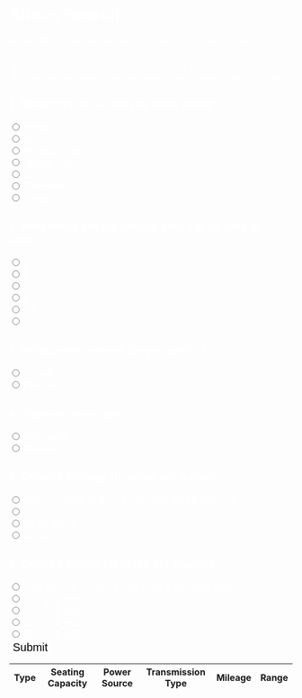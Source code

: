 <meta name="viewport" content="width=device-width, initial-scale=1.0">
<h1> Specs Search </h1>

<p>Answer these questions with the specifications you want for your dream car!</p>
<p>These are some of the questions that users will be prompted to answer. They will help the program narrow down the cars that are a best fit for them</p>


<html>
    <h3> 1. What type of car do you wish to buy? </h3>
        <input type="radio" id="html" name="carType" value="Sedan">
        <label for="Sedan">Sedan</label><br>
        <input type="radio" id="html" name="carType" value="SUV">
        <label for="SUV">SUV</label><br>
        <input type="radio" id="html" name="carType" value="Pickup Truck">
        <label for="Pickup Truck">Pickup Truck</label><br>
        <input type="radio" id="html" name="carType" value="Sports Car">
        <label for="Sports Car">Sports Car</label><br>
        <input type="radio" id="html" name="carType" value="Van">
        <label for="Van">Van</label><br>
        <input type="radio" id="html" name="carType" value="Convertible">
        <label for="Convertible">Convertible</label><br>
        <input type="radio" id="html" name="carType" value="Coupe">
        <label for="Coupe">Coupe</label><br>
    <h3> 2. How many people should your car be able to seat?</h3>
        <input type="radio" id="html" name="seatNumber" value="2">
        <label for="2">2</label><br>
        <input type="radio" id="html" name="seatNumber" value="5">
        <label for="5">5</label><br>
        <input type="radio" id="html" name="seatNumber" value="7">
        <label for="7">7</label><br>
        <input type="radio" id="html" name="seatNumber" value="8">
        <label for="8">8</label><br>
        <input type="radio" id="html" name="seatNumber" value="10">
        <label for="10">10</label><br>
        <input type="radio" id="html" name="seatNumber" value="15">
        <label for="15">15</label><br>
    <h3> 3. What power source do you prefer?</h3>
        <input type="radio" id="html" name="powerSource" value="Gasoline">
        <label for="Gasoline">Gasoline</label><br>
        <input type="radio" id="html" name="powerSource" value="Electric">
        <label for="Electric">Electric</label><br>
    <h3> 4. Transmission Type?</h3>
        <input type="radio" id="html" name="transmission" value="Automatic">
        <label for="Automatic">Automatic</label><br>
        <input type="radio" id="html" name="transmission" value="Manual">
        <label for="Manual">Manual</label><br>
    <h3> 5. Desired Mileage (in miles per gallon)</h3>
        <input type="radio" id="html" name="mileage" value="Non-Gasoline">
        <label for="Non-Gasoline">Non-Gasoline (select if you want an electric car)</label><br>
        <input type="radio" id="html" name="mileage" value="a">
        <label for="a">10-20 MPG</label><br>
        <input type="radio" id="html" name="mileage" value="b">
        <label for="b">21-30 MPG</label><br>
        <input type="radio" id="html" name="mileage" value="c">
        <label for="c">31-40 MPG</label><br>
    <h3> 6. Desired Range (in miles per charge)</h3>
        <input type="radio" id="html" name="mileage" value="Non-Electric">
        <label for="Non-Electric">Non-Electric (select if you want a gasoline car)</label><br>
        <input type="radio" id="html" name="mileage" value="1">
        <label for="1">200-250 Miles</label><br>
        <input type="radio" id="html" name="mileage" value="2">
        <label for="2">251-300 Miles</label><br>
        <input type="radio" id="html" name="mileage" value="3">
        <label for="3">301-350 Miles</label><br>
        <input type="radio" id="html" name="mileage" value="4">
        <label for="4">351-400 Miles</label><br>
    <button class="testbutton">Submit</button>
    <table class="table-latitude">
                <thead>
                    <tr>
                        <th>Type</th>
                        <th>Seating Capacity</th> 
                        <th>Power Source</th>
                        <th>Transmission Type</th>
                        <th>Mileage</th>
                        <th>Range</th>
                    </tr>
                    </thead>
                     <tbody id="result">
                    </tbody>
                </table>
</html>

<script>
    const btnSearch = document.getElementById("search_button");
    const resultContainer = document.getElementById("result");
    const type_answer = document.getElementById("type"); // modify all stuff below
    const color_filter = document.getElementById("color");
    const type_filter = document.getElementById("type");
    const powersource_filter = document.getElementById("powersource");
    const pricerange_filter = document.getElementById("pricerange");

    let all_carspecs;
    getAllCarSpecs();

    btnSearch.addEventListener('click', (event) => {
          console.log("Search Clicked!");
          clearTable();
          
          var car_brand_value = brand_filter.value;
          var car_color_value = color_filter.value; 
          var car_type_value = type_filter.value; //sets variable to the value of the filter that the user selects
          var car_powersource_value = powersource_filter.value;
          var car_pricerange_value = pricerange_filter.value; 

          var car_list = getCarSpecs(car_brand_value, car_color_value, car_type_value, car_powersource_value, car_pricerange_value); //setting car_list to the result gotten in the function getCarResults

          if (car_list.length === 0) {
            alert('No Cars Found')
            return
          }

          console.log("Filtered car specs retrieved!");
          console.log(car_list);
          console.log("Creating table!");

          for (const car of car_list) {
            console.log(car);

            const tr = document.createElement("tr");
        
            const brand_ele = document.createElement("td");
            brand_ele.innerHTML = car.brand;

            const color_ele = document.createElement("td");
            color_ele.innerHTML = car.color;

            const type_ele = document.createElement("td");
            type_ele.innerHTML = car.type;

            const powersource_ele = document.createElement("td");
            powersource_ele.innerHTML = car.powersource;

            const price_ele = document.createElement("td");
            //put if statement here later
            price_ele.innerHTML = car.price_range;

            // this builds ALL td's (cells) into tr element
            tr.appendChild(brand_ele);
            tr.appendChild(color_ele);
            tr.appendChild(type_ele);
            tr.appendChild(powersource_ele);
            tr.appendChild(price_ele);

            resultContainer.appendChild(tr);
          }
    });

    function clearTable() {
        var tableRows = resultContainer.getElementsByTagName('tr');
        var rowCount = tableRows.length;

        for (var x=rowCount-1; x>=0; x--) {
            resultContainer.removeChild(tableRows[x]);
        }
    }

    function getAllCarSpecs() {
        fetch('http://127.0.0.1:8086/api/cars/').then(function(response) { // make a new api and a new path in backend carspec.api
                return response.json();
            }).then(function(data) {
                console.log(data);
                all_carspecs = data;
            }).catch(function(err) {
                console.log(err);
            });
    }

    function getCarSpecs(brand, color, type, powersource, pricerange) {
        var result = [];
        for (const car of all_carspecs){
              console.log(car);

            if ((car["brand"] === brand || !brand) &&
                (car["color"] === color || !color) &&
                (car["type"] === type || !type) && 
                (car["powersource"] === powersource || !powersource) && 
                (car["price_range"] === pricerange || !pricerange)) {
                result.push(car);
            }

        }

        return result;
    }
</script>

<style>
    .testbutton {
        background-color: white;
        border-radius: 8px;
        color: black;
        border: none;
        margin: 0;
        font-family: "Kanit", sans-serif;
        font-size: 20px;

    }

    .testbutton:hover {
        color: rgb(4, 4, 43);
    }

    label {
        font-family: "Kanit", sans-serif;
        font-size: 18px;
        color: white;
    }

    h3 {
        font-family: "Kanit", sans-serif;
        font-size: 20px;
        color: white;
    }

    h1 {
        font-family: "Kanit", sans-serif;
        font-size: 30px;
        color: white;
    }

    p {
        font-family: "Kanit", sans-serif;
        font-size: 15px;
        color: white;
    }
</style>
